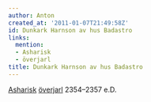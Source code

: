 ```yaml
---
author: Anton
created_at: '2011-01-07T21:49:58Z'
id: Dunkark Harnson av hus Badastro
links:
  mention:
  - Asharisk
  - överjarl
title: Dunkark Harnson av hus Badastro
---
```


[Asharisk][] [överjarl] 2354–2357 e.D.

  [Asharisk]: Asharisk
  [överjarl]: överjarl
